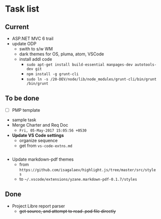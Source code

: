 # Task list

## Current
- ASP.NET MVC 6 trail
- update ODP
	- swith to s/w WM
	- dark themes for OS, pluma, atom, VSCode
	- install addl code
		- `sudo apt-get install build-essential manpages-dev autotools-dev git`
		- `npm install -g grunt-cli`
		- `sudo ln -s /20-DEV/node/lib/node_modules/grunt-cli/bin/grunt /bin/grunt`

## To be done
- [ ] PMP template
- sample task
- Merge Charter and Req Doc
	- `Fri, 05-May-2017 15:05:56 +0530`
- **Update VS Code settings**
	- organize sequence
    - get from `vs-code-extns.md`
```json
```
- Update markdown-pdf themes
	- from `https://github.com/isagalaev/highlight.js/tree/master/src/styles`
	- to `~/.vscode/extensions/yzane.markdown-pdf-0.1.7/styles`


## Done
- Project Libre report parser
	- ~~get source, and attempt to read .pod file directly~~
